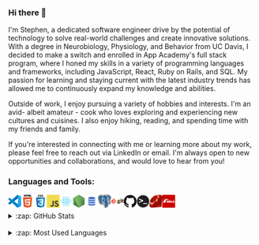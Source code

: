 ### Hi there 👋


<!--
**stephenmdw/stephenmdw** is a ✨ _special_ ✨ repository because its `README.md` (this file) appears on your GitHub profile.

Here are some ideas to get you started:

- 🔭 I’m currently working on ...
- 🌱 I’m currently learning ...
- 👯 I’m looking to collaborate on ...
- 🤔 I’m looking for help with ...
- 💬 Ask me about ...
- 📫 How to reach me: ...
- 😄 Pronouns: ...
- ⚡ Fun fact: ...
-->

I'm Stephen, a dedicated software engineer drive by the potential of technology to solve real-world challenges and create innovative solutions. With a degree in Neurobiology, Physiology, and Behavior from UC Davis, I decided to make a switch and enrolled in App Academy's full stack program, where I honed my skills in a variety of programming languages and frameworks, including JavaScript, React, Ruby on Rails, and SQL. My passion for learning and staying current with the latest industry trends has allowed me to continuously expand my knowledge and abilities.

Outside of work, I enjoy pursuing a variety of hobbies and interests. I'm an avid- albeit amateur - cook who loves exploring and experiencing new cultures and cuisines. I also enjoy hiking, reading, and spending time with my friends and family.

If you're interested in connecting with me or learning more about my work, please feel free to reach out via LinkedIn or email. I'm always open to new opportunities and collaborations, and would love to hear from you!

### Languages and Tools:

<img align="left" alt="Visual Studio Code" width="26px" src="https://raw.githubusercontent.com/github/explore/80688e429a7d4ef2fca1e82350fe8e3517d3494d/topics/visual-studio-code/visual-studio-code.png" />
<img align="left" alt="HTML5" width="26px" src="https://raw.githubusercontent.com/github/explore/80688e429a7d4ef2fca1e82350fe8e3517d3494d/topics/html/html.png" />
<img align="left" alt="CSS3" width="26px" src="https://raw.githubusercontent.com/github/explore/80688e429a7d4ef2fca1e82350fe8e3517d3494d/topics/css/css.png" />
<img align="left" alt="JavaScript" width="26px" src="https://raw.githubusercontent.com/github/explore/80688e429a7d4ef2fca1e82350fe8e3517d3494d/topics/javascript/javascript.png" />
<img align="left" alt="React" width="26px" src="https://raw.githubusercontent.com/github/explore/80688e429a7d4ef2fca1e82350fe8e3517d3494d/topics/react/react.png" /><img align="left" alt="Node.js" width="26px" src="https://raw.githubusercontent.com/github/explore/80688e429a7d4ef2fca1e82350fe8e3517d3494d/topics/nodejs/nodejs.png" />
<img align="left" alt="SQL" width="26px" src="https://raw.githubusercontent.com/github/explore/80688e429a7d4ef2fca1e82350fe8e3517d3494d/topics/sql/sql.png" />
<img align="left" alt="postgreSQL" width="26px" src="https://raw.githubusercontent.com/github/explore/80688e429a7d4ef2fca1e82350fe8e3517d3494d/topics/postgresql/postgresql.png" />
<img align="left" alt="Git" width="26px" src="https://raw.githubusercontent.com/github/explore/80688e429a7d4ef2fca1e82350fe8e3517d3494d/topics/git/git.png" />
<img align="left" alt="GitHub" width="26px" src="https://raw.githubusercontent.com/github/explore/78df643247d429f6cc873026c0622819ad797942/topics/github/github.png" />
<img align="left" alt="Terminal" width="26px" src="https://raw.githubusercontent.com/github/explore/80688e429a7d4ef2fca1e82350fe8e3517d3494d/topics/terminal/terminal.png" />
<img align="left" alt="Ruby" width="26px" src="https://raw.githubusercontent.com/github/explore/78df643247d429f6cc873026c0622819ad797942/topics/ruby/ruby.png" />
<img align="left" alt="Rails" width="26px" src="https://raw.githubusercontent.com/github/explore/78df643247d429f6cc873026c0622819ad797942/topics/rails/rails.png" />


<br/>
<br/>

<details>
  <summary>:zap: GitHub Stats</summary>

  <img align="left" alt="Stephen's GitHub Stats" src="https://github-readme-stats.vercel.app/api?username=stephenmdw&show_icons=true&hide_border=true" />

</details>
<br/>
<details>
  <summary>:zap: Most Used Languages</summary>

<img align="left" alt="Stephen's GitHub Top Languages" src="https://github-readme-stats.vercel.app/api/top-langs/?username=stephenmdw" />

</details>

